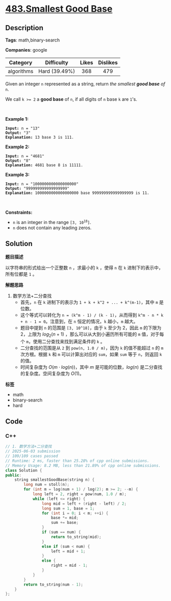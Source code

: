 # [483.Smallest Good Base](https://leetcode.com/problems/smallest-good-base/description/)

## Description

**Tags**: math,binary-search

**Companies**: google

|  Category  |  Difficulty   | Likes | Dislikes |
| :--------: | :-----------: | :---: | :------: |
| algorithms | Hard (39.49%) |  368  |   479    |

<p>Given an integer <code>n</code> represented as a string, return <em>the smallest <strong>good base</strong> of</em> <code>n</code>.</p>
<p>We call <code>k &gt;= 2</code> a <strong>good base</strong> of <code>n</code>, if all digits of <code>n</code> base <code>k</code> are <code>1</code>&#39;s.</p>
<p>&nbsp;</p>
<p><strong class="example">Example 1:</strong></p>
<pre><code><strong>Input:</strong> n = &quot;13&quot;
<strong>Output:</strong> &quot;3&quot;
<strong>Explanation:</strong> 13 base 3 is 111.</code></pre>
<p><strong class="example">Example 2:</strong></p>
<pre><code><strong>Input:</strong> n = &quot;4681&quot;
<strong>Output:</strong> &quot;8&quot;
<strong>Explanation:</strong> 4681 base 8 is 11111.</code></pre>
<p><strong class="example">Example 3:</strong></p>
<pre><code><strong>Input:</strong> n = &quot;1000000000000000000&quot;
<strong>Output:</strong> &quot;999999999999999999&quot;
<strong>Explanation:</strong> 1000000000000000000 base 999999999999999999 is 11.</code></pre>
<p>&nbsp;</p>
<p><strong>Constraints:</strong></p>
<ul>
  <li><code>n</code> is an integer in the range <code>[3, 10<sup>18</sup>]</code>.</li>
  <li><code>n</code> does not contain any leading zeros.</li>
</ul>

## Solution

**题目描述**

以字符串的形式给出一个正整数 `n` ，求最小的 `k` ，使得 `n` 在 `k` 进制下的表示中，所有位都是 `1` 。

**解题思路**

1. 数学方法+二分查找
   - 首先，`n` 在 `k` 进制下的表示为 `1 + k + k^2 + ... + k^(m-1)`，其中 `m` 是位数。
   - 这个等式可以转化为 `n = (k^m - 1) / (k - 1)`，从而得到 `k^m - n * k + n - 1 = 0`。注意到，在 `n` 恒定的情况，`k` 越小，`m` 越大。
   - 题目中提到 `n` 的范围是 `[3, 10^18]`，由于 `k` 至少为 2，因此 `m` 的下限为 2，上限为 $log_2(n+1)$ ，那么可以从大到小遍历所有可能的 `m` 值，对于每个 `m`，使用二分查找来找到满足条件的 `k` 。
   - 二分查找的范围是从 `2` 到 `pow(n, 1.0 / m)`，因为 `k` 的值不能超过 `n` 的 `m` 次方根。根据 `k` 和 `m` 可以计算出对应的 `sum`，如果 `sum` 等于 `n`，则返回 `k` 的值。
   - 时间复杂度为 $O(m \cdot log(n))$，其中 $m$ 是可能的位数，$log(n)$ 是二分查找的复杂度。空间复杂度为 $O(1)$。

**标签**

- math
- binary-search
- hard

<!-- code start -->
## Code

### C++

```cpp
// 1. 数学方法+二分查找
// 2025-06-03 submission
// 109/109 cases passed
// Runtime: 2 ms, faster than 25.28% of cpp online submissions.
// Memory Usage: 8.2 MB, less than 21.89% of cpp online submissions.
class Solution {
public:
    string smallestGoodBase(string n) {
        long num = stoll(n);
        for (int m = log(num + 1) / log(2); m >= 2; --m) {
            long left = 2, right = pow(num, 1.0 / m);
            while (left <= right) {
                long mid = left + (right - left) / 2;
                long sum = 1, base = 1;
                for (int i = 0; i < m; ++i) {
                    base *= mid;
                    sum += base;
                }
                if (sum == num) {
                    return to_string(mid);
                }
                else if (sum < num) {
                    left = mid + 1;
                }
                else {
                    right = mid - 1;
                }
            }
        }
        return to_string(num - 1);
    }
};
```

<!-- code end -->
